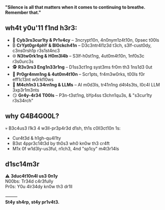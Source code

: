 
**"Silence is all that matters when it comes to continuing to breathe. Remember that."**  

</div>

## wh4t y0u'11 f1nd h3r3:
- 🔐 **Cyb3rs3cur1ty & Pr1v4cy** – 3ncrypt10n, 4n0nym1z4t10n, 0psec t00ls
- ₿ **CrYpt0gr4phY & Bl0ckch41n** – D3c3ntr4l1z3d t3ch, s3lf-cust0dy, c3ns0rsh1p r3s1st4nc3
- 🌐 **N3tw0rk1ng & H0m3l4b** – S3lf-h0st1ng, 4ut0m4t10n, 1nf0s3c r3s0urc3s
- 🕵️ **R3v3rs3 Eng1n33r1ng** – D1ss3ct1ng syst3ms fr0m th3 1ns1d3 0ut
- 🤖 **Pr0gr4mm1ng & 4ut0m4t10n** – Scr1pts, fr4m3w0rks, t00ls f0r eff1c13nt w0rkfl0ws
- 🤯 **M4ch1n3 L34rn1ng & LLMs** – AI m0d3ls, tr41n1ng d4t4s3ts, l0c4l LLM 3xp3r1m3nts
- 😏 **Gr4y-4r34 T00ls** – P3n-t3st1ng, bYp4ss t3chn1qu3s, & "s3cur1ty r3s34rch"

## why G4B4G00L?
💀 B3c4us3 l1k3 4 w3ll-pr3p4r3d d1sh, th1s c0ll3ct10n 1s:
- Cur4t3d & h1gh-qu4l1ty
- B3st 4ppr3c14t3d by th0s3 wh0 kn0w th3 cr4ft
- M1x 0f w1d3ly-us3ful, n1ch3, 4nd "sp1cy" m4t3r14ls

## d1sc14m3r
⚠️ **3duc4t10n4l us3 0n1y**  
N00bs: Tr34d c4r3fully  
Pr0s: Y0u 4lr34dy kn0w th3 dr1ll  

⸻  
**St4y sh4rp, st4y pr1v4t3.**
